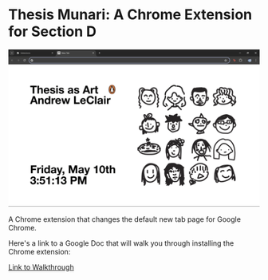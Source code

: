 # Thesis Munari: A Chrome Extension for Section D

![Preview image for Thesis Munari Chrome Extension](Images/WLw_Image_1.png)

A Chrome extension that changes the default new tab page for Google Chrome.

Here's a link to a Google Doc that will walk you through installing the Chrome extension:

[Link to Walkthrough](https://docs.google.com/document/d/e/2PACX-1vQ8swR-D5pA8fmDdKWynVgKEulo4s_3Fmqj3V_5w-9B8pNPFetYSdtUqojhZiz2xe4pV6yRcuxfwwdh/pub)
